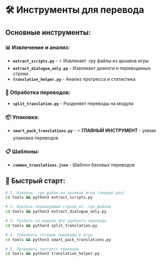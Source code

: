 # 🛠️ Инструменты для перевода

## Основные инструменты:

### 📊 Извлечение и анализ:
- **`extract_scripts.py`** - ⭐ Извлекает .rpy файлы из архивов игры
- **`extract_dialogue_only.py`** - Извлекает диалоги и переводимые строки
- **`translation_helper.py`** - Анализ прогресса и статистика

### 🔄 Обработка переводов:
- **`split_translation.py`** - Разделяет переводы на модули

### 📦 Упаковка:
- **`smart_pack_translations.py`** - ⭐ **ГЛАВНЫЙ ИНСТРУМЕНТ** - умная упаковка переводов

### 📋 Шаблоны:
- **`common_translations.json`** - Шаблон базовых переводов

## 🚀 Быстрый старт:

```bash
# 1. Извлечь .rpy файлы из архивов игры (первый раз)
cd tools && python3 extract_scripts.py

# 2. Извлечь переводимые строки из .rpy файлов
cd tools && python3 extract_dialogue_only.py

# 3. Разбить на модули для удобного перевода
cd tools && python3 split_translation.py

# 4. Упаковать готовые переводы в игру
cd tools && python3 smart_pack_translations.py

# 5. Проверить прогресс перевода
cd tools && python3 translation_helper.py
```
